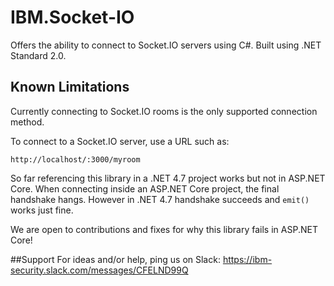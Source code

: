# IBM.Socket-IO

Offers the ability to connect to Socket.IO servers using C#.  Built using .NET
Standard 2.0.

## Known Limitations
Currently connecting to Socket.IO rooms is the only supported connection method.

To connect to a Socket.IO server, use a URL such as:

`http://localhost/:3000/myroom`

So far referencing this library in a .NET 4.7 project works but not in ASP.NET
Core.  When connecting inside an ASP.NET Core project, the final handshake 
hangs.  However in .NET 4.7 handshake succeeds and `emit()` works just fine.

We are open to contributions and fixes for why this library fails in ASP.NET
Core!

##Support
For ideas and/or help, ping us on Slack: https://ibm-security.slack.com/messages/CFELND99Q